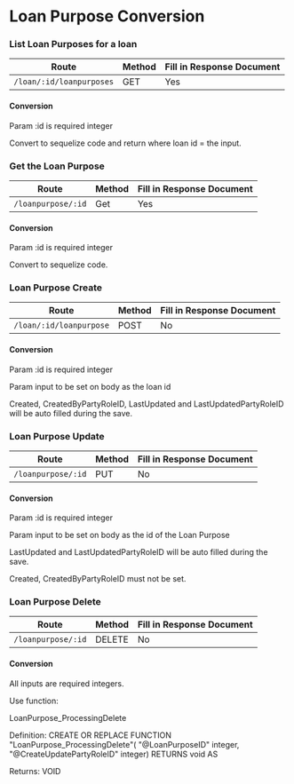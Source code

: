 # Loan Purpose Conversion

### List Loan Purposes for a loan

| Route | Method | Fill in Response Document |
|---|---|---|
| `/loan/:id/loanpurposes` | GET | Yes |

#### Conversion

Param :id is required integer

Convert to sequelize code and return where loan id = the input.

### Get the Loan Purpose

| Route | Method | Fill in Response Document |
|---|---|---|
| `/loanpurpose/:id` | Get | Yes |

#### Conversion

Param :id is required integer

Convert to sequelize code.

### Loan Purpose Create

| Route | Method | Fill in Response Document |
|---|---|---|
| `/loan/:id/loanpurpose` | POST | No |

#### Conversion


Param :id is required integer

Param input to be set on body as the loan id

Created, CreatedByPartyRoleID, LastUpdated and LastUpdatedPartyRoleID will be auto filled during the save.

### Loan Purpose Update

| Route | Method | Fill in Response Document |
|---|---|---|
| `/loanpurpose/:id` | PUT | No |

#### Conversion


Param :id is required integer

Param input to be set on body as the id of the Loan Purpose

LastUpdated and LastUpdatedPartyRoleID will be auto filled during the save.

Created, CreatedByPartyRoleID must not be set.

### Loan Purpose Delete

| Route | Method | Fill in Response Document |
|---|---|---|
| `/loanpurpose/:id` | DELETE | No |

#### Conversion

All inputs are required integers.

Use function:

LoanPurpose_ProcessingDelete

Definition:
CREATE OR REPLACE FUNCTION "LoanPurpose_ProcessingDelete"(
    "@LoanPurposeID" integer,
    "@CreateUpdatePartyRoleID" integer)
  RETURNS void AS

Returns: VOID

